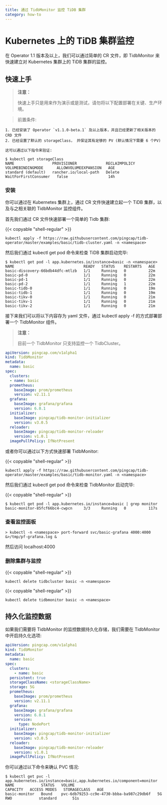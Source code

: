 ```yaml
---
title: 通过 TidbMonitor 监控 TiDB 集群
category: how-to
---
```


# Kubernetes 上的 TiDB 集群监控

在 Operator 1.1 版本及以上，我们可以通过简单的 CR 文件，即 TidbMonitor 来快速建立对 Kubernetes 集群上的 TiDB 集群的监控。


## 快速上手

> **注意：**
>
> 快速上手只是用来作为演示或是测试，请勿将以下配置部署在关键、生产环境。

> 前置条件:

    1. 已经安装了 Operator `v1.1.0-beta.1` 及以上版本，并且已经更新了相关版本的 CRD 文件
    2. 已经设置了默认的 storageClass， 并保证其有足够的 PV (默认情况下需要 6 个PV)

    这可以通过以下指令来验证:

```shell
$ kubectl get storageClass
NAME                 PROVISIONER             RECLAIMPOLICY   VOLUMEBINDINGMODE      ALLOWVOLUMEEXPANSION   AGE
standard (default)   rancher.io/local-path   Delete          WaitForFirstConsumer   false                  14h
```


### 安装

你可以通过在 Kubernetes 集群上，通过 CR 文件快速建立起一个 TiDB 集群，以及与之相关联的 TidbMonitor 监控组件。

首先我们通过 CR 文件快速部署一个简单的 Tidb 集群:

{{< copyable "shell-regular" >}}

```shell
kubectl apply -f https://raw.githubusercontent.com/pingcap/tidb-operator/master/examples/basic/tidb-cluster.yaml -n <namespace>
``` 

然后我们通过 kubectl get pod 命令来检查 TiDB 集群启动完毕:

```shell
$ kubectl get pod -l app.kubernetes.io/instance=basic -n <namespace>
NAME                               READY   STATUS    RESTARTS   AGE
basic-discovery-66bdb44dfc-mtlzb   1/1     Running   0          22m
basic-pd-0                         1/1     Running   0          22m
basic-pd-1                         1/1     Running   0          22m
basic-pd-2                         1/1     Running   1          22m
basic-tidb-0                       1/1     Running   0          19m
basic-tidb-1                       1/1     Running   0          19m
basic-tikv-0                       1/1     Running   0          21m
basic-tikv-1                       1/1     Running   0          21m
basic-tikv-2                       1/1     Running   0          21m
```

接下来我们可以将以下内容存为 yaml 文件，通过 kubectl apply -f 的方式部署部署一个 TidbMonitor 组件。

> **注意：**
>
> 目前一个 TidbMonitor 只支持监控一个 TidbCluster。

```yaml
apiVersion: pingcap.com/v1alpha1
kind: TidbMonitor
metadata:
  name: basic
spec:
  clusters:
  - name: basic
  prometheus:
    baseImage: prom/prometheus
    version: v2.11.1
  grafana:
    baseImage: grafana/grafana
    version: 6.0.1
  initializer:
    baseImage: pingcap/tidb-monitor-initializer
    version: v3.0.5
  reloader:
    baseImage: pingcap/tidb-monitor-reloader
    version: v1.0.1
  imagePullPolicy: IfNotPresent
```

或者你可以通过以下方式快速部署 TidbMonitor:

{{< copyable "shell-regular" >}}

```shell
kubectl apply -f https://raw.githubusercontent.com/pingcap/tidb-operator/master/examples/basic/tidb-monitor.yaml -n <namespace>
```

然后我们通过 kubectl get pod 命令来检查 TidbMonitor 启动完毕:

{{< copyable "shell-regular" >}}

```shell
$ kubectl get pod -l app.kubernetes.io/instance=basic | grep monitor 
basic-monitor-85fcf66bc4-cwpcn     3/3     Running   0          117s
```

### 查看监控面板

```shell
> kubectl -n <namespace> port-forward svc/basic-grafana 4000:4000 &>/tmp/pf-grafana.log &
```

然后访问 localhost:4000

### 删除集群与监控

{{< copyable "shell-regular" >}}

```shell
kubectl delete tidbcluster basic -n <namespace>
```

{{< copyable "shell-regular" >}}

```shell
kubectl delete tidbmonitor basic -n <namespace>
```

## 持久化监控数据

如果我们需要将 TidbMonitor 的监控数据持久化存储，我们需要在 TidbMonitor 中开启持久化选项:

```yaml
apiVersion: pingcap.com/v1alpha1
kind: TidbMonitor
metadata:
  name: basic
spec:
  clusters:
    - name: basic
  persistent: true
  storageClassName: <storageClassName>
  storage: 5G
  prometheus:
    baseImage: prom/prometheus
    version: v2.11.1
  grafana:
    baseImage: grafana/grafana
    version: 6.0.1
    service:
      type: NodePort
  initializer:
    baseImage: pingcap/tidb-monitor-initializer
    version: v3.0.5
  reloader:
    baseImage: pingcap/tidb-monitor-reloader
    version: v1.0.1
  imagePullPolicy: IfNotPresent
```

你可以通过以下命令来确认 PVC 情况:

```shell
$ kubectl get pvc -l app.kubernetes.io/instance=basic,app.kubernetes.io/component=monitor
NAME            STATUS   VOLUME                                     CAPACITY   ACCESS MODES   STORAGECLASS   AGE
basic-monitor   Bound    pvc-6db79253-cc9e-4730-bbba-ba987c29db6f   5G         RWO            standard       51s
```
